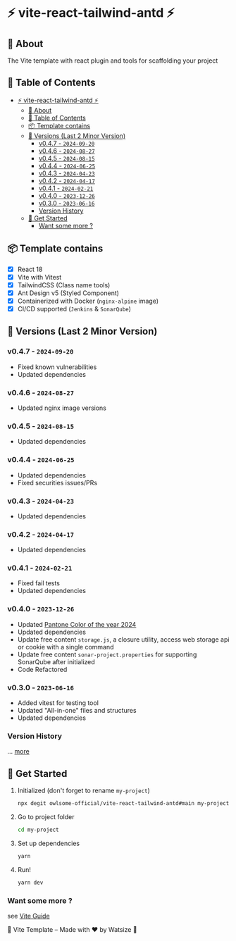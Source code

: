# ⚡ vite-react-tailwind-antd ⚡

## 📘 About

The Vite template with react plugin and tools for scaffolding your project

## 📝 Table of Contents

- [⚡ vite-react-tailwind-antd ⚡](#-vite-react-tailwind-antd-)
  - [📘 About](#-about)
  - [📝 Table of Contents](#-table-of-contents)
  - [📦 Template contains](#-template-contains)
  - [📝 Versions (Last 2 Minor Version)](#-versions-last-2-minor-version)
    - [v0.4.7 - `2024-09-20`](#v047---2024-09-20)
    - [v0.4.6 - `2024-08-27`](#v046---2024-08-27)
    - [v0.4.5 - `2024-08-15`](#v045---2024-08-15)
    - [v0.4.4 - `2024-06-25`](#v044---2024-06-25)
    - [v0.4.3 - `2024-04-23`](#v043---2024-04-23)
    - [v0.4.2 - `2024-04-17`](#v042---2024-04-17)
    - [v0.4.1 - `2024-02-21`](#v041---2024-02-21)
    - [v0.4.0 - `2023-12-26`](#v040---2023-12-26)
    - [v0.3.0 - `2023-06-16`](#v030---2023-06-16)
    - [Version History](#version-history)
  - [📌 Get Started](#-get-started)
    - [Want some more ?](#want-some-more-)

## 📦 Template contains

- [x] React 18
- [x] Vite with Vitest
- [x] TailwindCSS (Class name tools)
- [x] Ant Design v5 (Styled Component)
- [x] Containerized with Docker (`nginx-alpine` image)
- [x] CI/CD supported (`Jenkins` & `SonarQube`)

## 📝 Versions (Last 2 Minor Version)


### v0.4.7 - `2024-09-20`

- Fixed known vulnerabilities
- Updated dependencies

### v0.4.6 - `2024-08-27`

- Updated nginx image versions

### v0.4.5 - `2024-08-15`

- Updated dependencies

### v0.4.4 - `2024-06-25`

- Updated dependencies
- Fixed securities issues/PRs

### v0.4.3 - `2024-04-23`

- Updated dependencies

### v0.4.2 - `2024-04-17`

- Updated dependencies

### v0.4.1 - `2024-02-21`

- Fixed fail tests
- Updated dependencies

### v0.4.0 - `2023-12-26`

- Updated [Pantone Color of the year 2024](https://www.pantone.com/color-of-the-year/2024)
- Updated dependencies
- Update free content `storage.js`, a closure utility, access web storage api or cookie with a single command
- Update free content `sonar-project.properties` for supporting SonarQube after initialized
- Code Refactored

### v0.3.0 - `2023-06-16`

- Added vitest for testing tool
- Updated "All-in-one" files and structures
- Updated dependencies

### Version History

... [more](./CHANGELOG.md)

## 📌 Get Started

1. Initialized (don't forget to rename `my-project`)

    ```bash
    npx degit owlsome-official/vite-react-tailwind-antd#main my-project
    ```

2. Go to project folder

    ```bash
    cd my-project
    ```

3. Set up dependencies

    ```bash
    yarn
    ```

4. Run!

    ```bash
    yarn dev
    ```

### Want some more ?

see [Vite Guide](https://vitejs.dev/guide/)

🌈 Vite Template – Made with ❤️ by Watsize 🌈
